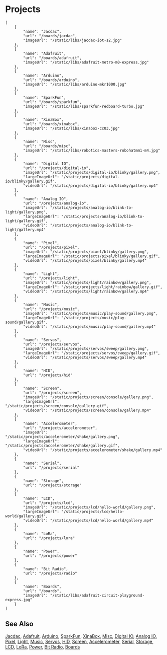 <!-- This file is generated from pxtarget.json during "pxt serve". Do not edit. -->



# Projects

```codecard
[
    {
        "name": "Jacdac",
        "url": "/boards/jacdac",
        "imageUrl": "/static/libs/jacdac-iot-s2.jpg"
    },
    {
        "name": "Adafruit",
        "url": "/boards/adafruit",
        "imageUrl": "/static/libs/adafruit-metro-m0-express.jpg"
    },
    {
        "name": "Arduino",
        "url": "/boards/arduino",
        "imageUrl": "/static/libs/arduino-mkr1000.jpg"
    },
    {
        "name": "SparkFun",
        "url": "/boards/sparkfun",
        "imageUrl": "/static/libs/sparkfun-redboard-turbo.jpg"
    },
    {
        "name": "XinaBox",
        "url": "/boards/xinabox",
        "imageUrl": "/static/libs/xinabox-cc03.jpg"
    },
    {
        "name": "Misc",
        "url": "/boards/misc",
        "imageUrl": "/static/libs/robotics-masters-robohatmm1-m4.jpg"
    },
    {
        "name": "Digital IO",
        "url": "/projects/digital-io",
        "imageUrl": "/static/projects/digital-io/blinky/gallery.png",
        "largeImageUrl": "/static/projects/digital-io/blinky/gallery.gif",
        "videoUrl": "/static/projects/digital-io/blinky/gallery.mp4"
    },
    {
        "name": "Analog IO",
        "url": "/projects/analog-io",
        "imageUrl": "/static/projects/analog-io/blink-to-light/gallery.png",
        "largeImageUrl": "/static/projects/analog-io/blink-to-light/gallery.gif",
        "videoUrl": "/static/projects/analog-io/blink-to-light/gallery.mp4"
    },
    {
        "name": "Pixel",
        "url": "/projects/pixel",
        "imageUrl": "/static/projects/pixel/blinky/gallery.png",
        "largeImageUrl": "/static/projects/pixel/blinky/gallery.gif",
        "videoUrl": "/static/projects/pixel/blinky/gallery.mp4"
    },
    {
        "name": "Light",
        "url": "/projects/light",
        "imageUrl": "/static/projects/light/rainbow/gallery.png",
        "largeImageUrl": "/static/projects/light/rainbow/gallery.gif",
        "videoUrl": "/static/projects/light/rainbow/gallery.mp4"
    },
    {
        "name": "Music",
        "url": "/projects/music",
        "imageUrl": "/static/projects/music/play-sound/gallery.png",
        "largeImageUrl": "/static/projects/music/play-sound/gallery.gif",
        "videoUrl": "/static/projects/music/play-sound/gallery.mp4"
    },
    {
        "name": "Servos",
        "url": "/projects/servos",
        "imageUrl": "/static/projects/servos/sweep/gallery.png",
        "largeImageUrl": "/static/projects/servos/sweep/gallery.gif",
        "videoUrl": "/static/projects/servos/sweep/gallery.mp4"
    },
    {
        "name": "HID",
        "url": "/projects/hid"
    },
    {
        "name": "Screen",
        "url": "/projects/screen",
        "imageUrl": "/static/projects/screen/console/gallery.png",
        "largeImageUrl": "/static/projects/screen/console/gallery.gif",
        "videoUrl": "/static/projects/screen/console/gallery.mp4"
    },
    {
        "name": "Accelerometer",
        "url": "/projects/accelerometer",
        "imageUrl": "/static/projects/accelerometer/shake/gallery.png",
        "largeImageUrl": "/static/projects/accelerometer/shake/gallery.gif",
        "videoUrl": "/static/projects/accelerometer/shake/gallery.mp4"
    },
    {
        "name": "Serial",
        "url": "/projects/serial"
    },
    {
        "name": "Storage",
        "url": "/projects/storage"
    },
    {
        "name": "LCD",
        "url": "/projects/lcd",
        "imageUrl": "/static/projects/lcd/hello-world/gallery.png",
        "largeImageUrl": "/static/projects/lcd/hello-world/gallery.gif",
        "videoUrl": "/static/projects/lcd/hello-world/gallery.mp4"
    },
    {
        "name": "LoRa",
        "url": "/projects/lora"
    },
    {
        "name": "Power",
        "url": "/projects/power"
    },
    {
        "name": "Bit Radio",
        "url": "/projects/radio"
    },
    {
        "name": "Boards",
        "url": "/boards",
        "imageUrl": "/static/libs/adafruit-circuit-playground-express.jpg"
    }
]
```

## See Also

[Jacdac](/boards/jacdac),
[Adafruit](/boards/adafruit),
[Arduino](/boards/arduino),
[SparkFun](/boards/sparkfun),
[XinaBox](/boards/xinabox),
[Misc](/boards/misc),
[Digital IO](/projects/digital-io),
[Analog IO](/projects/analog-io),
[Pixel](/projects/pixel),
[Light](/projects/light),
[Music](/projects/music),
[Servos](/projects/servos),
[HID](/projects/hid),
[Screen](/projects/screen),
[Accelerometer](/projects/accelerometer),
[Serial](/projects/serial),
[Storage](/projects/storage),
[LCD](/projects/lcd),
[LoRa](/projects/lora),
[Power](/projects/power),
[Bit Radio](/projects/radio),
[Boards](/boards)